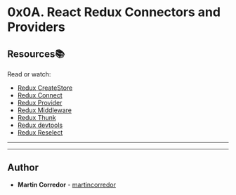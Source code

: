 # 0x0A. React Redux Connectors and Providers

## Resources:books:
Read or watch:
* [Redux CreateStore](https://intranet.hbtn.io/rltoken/ezOIwQ7R2RBMzASkh8Cfzw)
* [Redux Connect](https://intranet.hbtn.io/rltoken/ezOIwQ7R2RBMzASkh8Cfzw)
* [Redux Provider](https://intranet.hbtn.io/rltoken/Nhrk2prPF7lFFe6sGnXdSg)
* [Redux Middleware](https://intranet.hbtn.io/rltoken/IwiBoZybZg9B2LKS8Dpmww)
* [Redux Thunk](https://intranet.hbtn.io/rltoken/dgy2f3oOXRcDavpe79jd7Q)
* [Redux devtools](https://intranet.hbtn.io/rltoken/HwDiHlSEfeq-H-XezuGmpg)
* [Redux Reselect](https://intranet.hbtn.io/rltoken/wgvFCxnIre8iWrbfPDymgA)


---
---

## Author
* **Martin Corredor** - [martincorredor](https://github.com/martincorredor)
